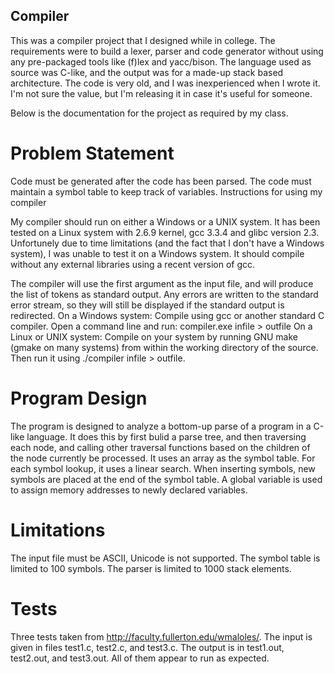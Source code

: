 Compiler
-------
This was a compiler project that I designed while in college. The requirements were to build a lexer, parser and code generator without using any pre-packaged tools like (f)lex and yacc/bison. 
The language used as source was C-like, and the output was for a made-up stack based architecture. The code is very old, and I was inexperienced when I wrote it. I'm not sure the value, but
I'm releasing it in case it's useful for someone.

Below is the documentation for the project as required by my class.

Problem Statement 
=================
Code must be generated after the code has been parsed.  The code must maintain a symbol table to keep track of variables.
Instructions for using my compiler

My compiler should run on either a Windows or a UNIX system.  It has been tested on a Linux system with 2.6.9 kernel, gcc 3.3.4 and glibc version 2.3.  Unfortunely due to time limitations (and the fact that I don't have a Windows system), I was unable to test it on a Windows system.  It should compile without any external libraries using a recent version of gcc.

The compiler will use the first argument as the input file, and will produce the list of tokens as standard output.  Any errors are written to the standard error stream, so they will still be displayed if the standard output is redirected.
On a Windows system:
Compile using gcc or another standard C compiler.  Open a command line and run: compiler.exe infile > outfile
On a Linux or UNIX  system:
Compile on your system by running GNU make (gmake on many systems) from within the working directory of the source.  Then run it using ./compiler infile > outfile.

Program Design
==============
The program is designed to analyze a bottom-up parse of a program in a C-like language.  It does this by first bulid a parse tree, and then traversing each node, and calling other traversal functions based on the children of the node currently be processed.
It uses an array as the symbol table.  For each symbol lookup, it uses a linear search.  When inserting symbols, new symbols are placed at the end of the symbol table.  A global variable is used to assign memory addresses to newly declared variables.

Limitations 
===========
The input file must be ASCII, Unicode is not supported.  The symbol table is limited to 100 symbols.  The parser is limited to 1000 stack elements.

Tests
=====
Three tests taken from http://faculty.fullerton.edu/wmaloles/.  The input is given in files test1.c, test2.c, and test3.c.  The output is in test1.out, test2.out, and test3.out.  All of them appear to run as expected.


